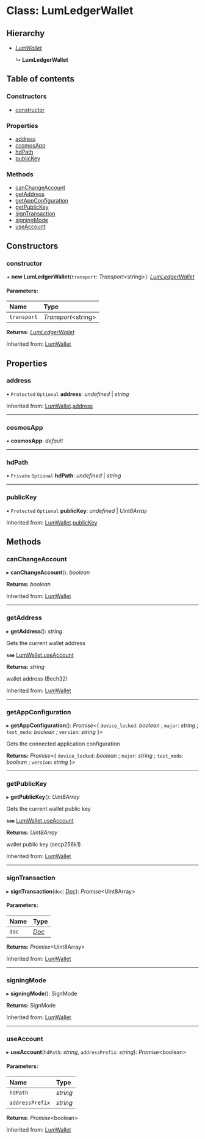# Class: LumLedgerWallet

## Hierarchy

* [*LumWallet*](lumwallet.md)

  ↳ **LumLedgerWallet**

## Table of contents

### Constructors

- [constructor](lumledgerwallet.md#constructor)

### Properties

- [address](lumledgerwallet.md#address)
- [cosmosApp](lumledgerwallet.md#cosmosapp)
- [hdPath](lumledgerwallet.md#hdpath)
- [publicKey](lumledgerwallet.md#publickey)

### Methods

- [canChangeAccount](lumledgerwallet.md#canchangeaccount)
- [getAddress](lumledgerwallet.md#getaddress)
- [getAppConfiguration](lumledgerwallet.md#getappconfiguration)
- [getPublicKey](lumledgerwallet.md#getpublickey)
- [signTransaction](lumledgerwallet.md#signtransaction)
- [signingMode](lumledgerwallet.md#signingmode)
- [useAccount](lumledgerwallet.md#useaccount)

## Constructors

### constructor

\+ **new LumLedgerWallet**(`transport`: *Transport*<string\>): [*LumLedgerWallet*](lumledgerwallet.md)

#### Parameters:

Name | Type |
:------ | :------ |
`transport` | *Transport*<string\> |

**Returns:** [*LumLedgerWallet*](lumledgerwallet.md)

Inherited from: [LumWallet](lumwallet.md)

## Properties

### address

• `Protected` `Optional` **address**: *undefined* \| *string*

Inherited from: [LumWallet](lumwallet.md).[address](lumwallet.md#address)

___

### cosmosApp

• **cosmosApp**: *default*

___

### hdPath

• `Private` `Optional` **hdPath**: *undefined* \| *string*

___

### publicKey

• `Protected` `Optional` **publicKey**: *undefined* \| *Uint8Array*

Inherited from: [LumWallet](lumwallet.md).[publicKey](lumwallet.md#publickey)

## Methods

### canChangeAccount

▸ **canChangeAccount**(): *boolean*

**Returns:** *boolean*

Inherited from: [LumWallet](lumwallet.md)

___

### getAddress

▸ **getAddress**(): *string*

Gets the current wallet address

**`see`** [LumWallet.useAccount](lumwallet.md#useaccount)

**Returns:** *string*

wallet address (Bech32)

Inherited from: [LumWallet](lumwallet.md)

___

### getAppConfiguration

▸ **getAppConfiguration**(): *Promise*<{ `device_locked`: *boolean* ; `major`: *string* ; `test_mode`: *boolean* ; `version`: *string*  }\>

Gets the connected application configuration

**Returns:** *Promise*<{ `device_locked`: *boolean* ; `major`: *string* ; `test_mode`: *boolean* ; `version`: *string*  }\>

___

### getPublicKey

▸ **getPublicKey**(): *Uint8Array*

Gets the current wallet public key

**`see`** [LumWallet.useAccount](lumwallet.md#useaccount)

**Returns:** *Uint8Array*

wallet public key (secp256k1)

Inherited from: [LumWallet](lumwallet.md)

___

### signTransaction

▸ **signTransaction**(`doc`: [*Doc*](../interfaces/lumtypes.doc.md)): *Promise*<Uint8Array\>

#### Parameters:

Name | Type |
:------ | :------ |
`doc` | [*Doc*](../interfaces/lumtypes.doc.md) |

**Returns:** *Promise*<Uint8Array\>

Inherited from: [LumWallet](lumwallet.md)

___

### signingMode

▸ **signingMode**(): SignMode

**Returns:** SignMode

Inherited from: [LumWallet](lumwallet.md)

___

### useAccount

▸ **useAccount**(`hdPath`: *string*, `addressPrefix`: *string*): *Promise*<boolean\>

#### Parameters:

Name | Type |
:------ | :------ |
`hdPath` | *string* |
`addressPrefix` | *string* |

**Returns:** *Promise*<boolean\>

Inherited from: [LumWallet](lumwallet.md)
